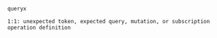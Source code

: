 ```graphql
queryx
```

```
1:1: unexpected token, expected query, mutation, or subscription operation definition
```